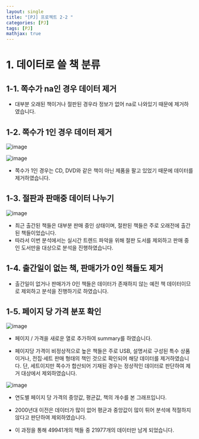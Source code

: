 ```yaml
---
layout: single
title: "[PJ] 프로젝트 2-2 "
categories: [PJ]
tags: [PJ]
mathjax: true
---
```


# 1. 데이터로 쓸 책 분류

## 1-1. 쪽수가 na인 경우 데이터 제거

- 대부분 오래된 책이거나 절판된 경우라 정보가 없어 na로 나와있기 때문에 제거하였습니다.

## 1-2. 쪽수가 1인 경우 데이터 제거

![image](https://github.com/user-attachments/assets/67394af5-8353-44f5-af10-6b47c68e8a3c)

![image](https://github.com/user-attachments/assets/34716d19-9a6c-432d-94a3-54fb50e20c41)

- 쪽수가 1인 경우는 CD, DVD와 같은 책이 아닌 제품을 팔고 있었기 때문에 데이터를 제거하였습니다.

## 1-3. 절판과 판매중 데이터 나누기

![image](https://github.com/user-attachments/assets/dcde2856-e93e-4080-9a82-af27c8023523)

- 최근 출간된 책들은 대부분 판매 중인 상태이며, 절판된 책들은 주로 오래전에 출간된 책들이었습니다.
- 따라서 이번 분석에서는 실시간 트렌드 파악을 위해 절판 도서를 제외하고 판매 중인 도서만을 대상으로 분석을 진행하였습니다.

## 1-4.  출간일이 없는 책, 판매가가 0인 책들도 제거

- 출간일이 없거나 판매가가 0인 책들은 데이터가 존재하지 않는 예전 책 데이터이므로 제외하고 분석을 진행하기로 하였습니다.


## 1-5. 페이지 당 가격 분포 확인
![image](https://github.com/user-attachments/assets/4580ed73-d106-4b4e-bbd2-20adb65c4c16)

- 페이지 / 가격을 새로운 열로 추가하여 summary를 하였습니다.

- 페이지당 가격이 비정상적으로 높은 책들은 주로 USB, 설명서로 구성된 특수 상품이거나, 전집·세트 판매 형태의 책인 것으로 확인되어 해당 데이터를 제거하였습니다.
단, 세트이지만 쪽수가 합산되어 기재된 경우는 정상적인 데이터로 판단하여 제거 대상에서 제외하였습니다.


![image](https://github.com/user-attachments/assets/c8e2bd4e-fa87-4e3e-87f7-c6c65932c34d)


- 연도별 페이지 당 가격의 중앙값, 평균값, 책의 개수를 본 그래프입니다.
- 2000년대 이전은 데이터가 많이 없어 평균과 중앙값이 많이 튀어 분석에 적절하지 않다고 판단하여 제외하였습니다.

- 이 과정을 통해 49941개의 책들 중 21977개의 데이터만 남게 되었습니다.



